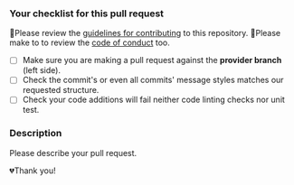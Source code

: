### Your checklist for this pull request
🚨Please review the [guidelines for contributing](../CONTRIBUTING.md) to this repository.
🚨Please make to to review the [code of conduct](../Covenant_Code_of_Conduct.md) too.


- [ ] Make sure you are making a pull request against the **provider branch** (left side).
- [ ] Check the commit's or even all commits' message styles matches our requested structure.
- [ ] Check your code additions will fail neither code linting checks nor unit test.

### Description
Please describe your pull request.

💔Thank you!